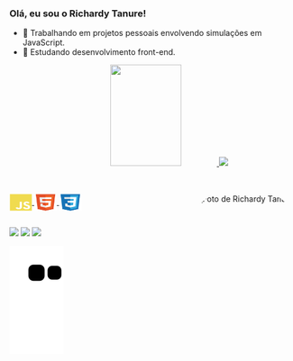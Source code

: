 ### Olá, eu sou o Richardy Tanure!

- 🔭 Trabalhando em projetos pessoais envolvendo simulações em JavaScript.
- 🌱 Estudando desenvolvimento front-end.

<div align="center">
  <a href="https://github.com/rTanure">
  <img height="180em" width="50%" src="https://github-readme-stats.vercel.app/api?username=rTanure&show_icons=true&theme=tokyonight&include_all_commits=true&count_private=true"/>
  <img height="180em" widtw="50%" src="https://github-readme-stats.vercel.app/api/top-langs/?username=rTanure&layout=compact&langs_count=7&theme=tokyonight"/>
</div>
  
  ##
  
<div style="display: inline_block"><br>
  <img align="center" alt="simbolo JavaScript" height="30" width="40" src="https://raw.githubusercontent.com/devicons/devicon/master/icons/javascript/javascript-plain.svg">
  <img align="center" alt="simbolo HTML" height="30" width="40" src="https://raw.githubusercontent.com/devicons/devicon/master/icons/html5/html5-original.svg">
  <img align="center" alt="simbolo CSS" height="30" width="40" src="https://raw.githubusercontent.com/devicons/devicon/master/icons/css3/css3-original.svg">
  <img align="right" alt="Foto de Richardy Tanure" height="130" style="border-radius:50px;" src="https://imgur.com/QL2Mema.png">
</div>
  
  ##
  
  <div> 
  <a href="https://instagram.com/richardy.tanure" target="_blank"><img src="https://img.shields.io/badge/-Instagram-%23E4405F?style=for-the-badge&logo=instagram&logoColor=white" target="_blank"></a>
  <a href = "mailto:contatorafaballerini@gmail.com"><img src="https://img.shields.io/badge/-Gmail-%23333?style=for-the-badge&logo=gmail&logoColor=white" target="_blank"></a>
  <a href="https://www.linkedin.com/in/rafaella-ballerini-45875016a" target="_blank"><img src="https://img.shields.io/badge/-LinkedIn-%230077B5?style=for-the-badge&logo=linkedin&logoColor=white" target="_blank"></a> 
 
  ![Snake animation](https://github.com/rTanure/rTanure/blob/output/github-contribution-grid-snake.svg)
 
</div>
  
  
